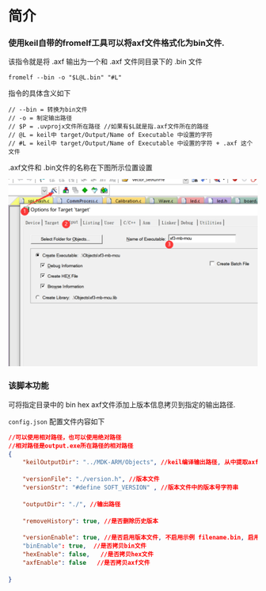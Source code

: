 # 简介

### 使用keil自带的fromelf工具可以将axf文件格式化为bin文件. 

该指令就是将 .axf 输出为一个和 .axf 文件同目录下的 .bin 文件

```shell
fromelf --bin -o "$L@L.bin" "#L"
```

指令的具体含义如下

```shell
// --bin = 转换为bin文件
// -o = 制定输出路径
// $P = .uvprojx文件所在路径 //如果有$L就是指.axf文件所在的路径
// @L = keil中 target/Output/Name of Executable 中设置的字符
// #L = keil中 target/Output/Name of Executable 中设置的字符 + .axf 这个文件   
```



.axf文件和 .bin文件的名称在下图所示位置设置

![image-20231115205717268](img/image-20231115205717268.png)



### 该脚本功能

可将指定目录中的 bin hex axf文件添加上版本信息拷贝到指定的输出路径.

`config.json` 配置文件内容如下

```json
//可以使用相对路径，也可以使用绝对路径
//相对路径是output.exe所在路径的相对路径
{
    "keilOutputDir": "../MDK-ARM/Objects", //keil编译输出路径, 从中提取axf文件和.hex文件

    "versionFile": "./version.h", //版本文件
    "versionStr": "#define SOFT_VERSION" , //版本文件中的版本号字符串
    
    "outputDir": "./", //输出路径
    
    "removeHistory": true, //是否删除历史版本
    
    "versionEnable": true, //是否启用版本文件, 不启用示例 filename.bin, 启用示例: filename-version.bin
    "binEnable": true,  //是否拷贝bin文件
    "hexEnable": false,   //是否拷贝hex文件
    "axfEnable": false   //是否拷贝axf文件

}
```

